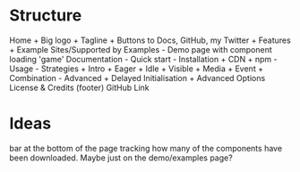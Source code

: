 Structure
==============
Home
	+ Big logo
	+ Tagline
	+ Buttons to Docs, GitHub, my Twitter
	+ Features
	+ Example Sites/Supported by
Examples
	- Demo page with component loading 'game'
Documentation
	- Quick start
	- Installation
		+ CDN
		+ npm
	- Usage
	- Strategies
		+ Intro
		+ Eager
		+ Idle
		+ Visible
		+ Media
		+ Event
		+ Combination
	- Advanced
		+ Delayed Initialisation
		+ Advanced Options
License & Credits (footer)
GitHub Link

Ideas
==============
bar at the bottom of the page tracking how many of the components have been downloaded. Maybe just on the demo/examples page?
